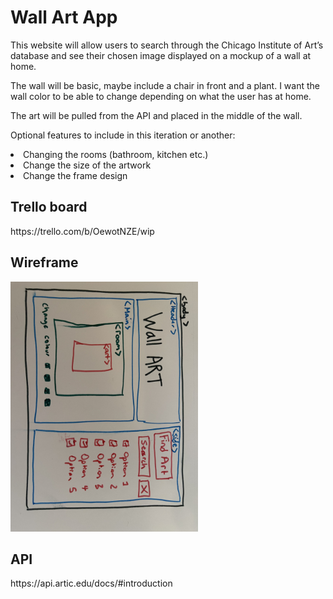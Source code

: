 <h1> Wall Art App </h1>
This website will allow users to search through the Chicago Institute of Art’s database and see their chosen image displayed on a mockup of a wall at home.

The wall will be basic, maybe include a chair in front and a plant. I want the wall color to be able to change depending on what the user has at home.

The art will be pulled from the API and placed in the middle of the wall.

Optional features to include in this iteration or another:
<li>Changing the rooms (bathroom, kitchen etc.) </li>
<li>Change the size of the artwork </li>
<li>Change the frame design</li>

<h2>Trello board </h2>
https://trello.com/b/OewotNZE/wip 

<h2>Wireframe</h2>
<img src="https://github.com/laurakelly1/wall-art-app/blob/main/images/IMG_1534.jpg" height="400" rotate="90" class="rotate">

<h2>API</h2>
https://api.artic.edu/docs/#introduction 

